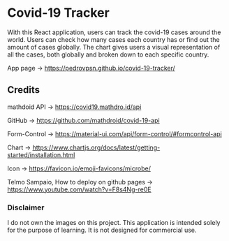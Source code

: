# Covid-19 Tracker

With this React application, users can track the covid-19 cases around the world.
Users can check how many cases each country has or find out the amount of cases globally. 
The chart gives users a visual representation of all the cases, both globally and broken down to each specific country.   

App page -> https://pedrovpsn.github.io/covid-19-tracker/

## Credits 

mathdoid API -> https://covid19.mathdro.id/api 

GitHub -> https://github.com/mathdroid/covid-19-api

Form-Control -> https://material-ui.com/api/form-control/#formcontrol-api

Chart -> https://www.chartjs.org/docs/latest/getting-started/installation.html

Icon -> https://favicon.io/emoji-favicons/microbe/

Telmo Sampaio, How to deploy on github pages -> https://www.youtube.com/watch?v=F8s4Ng-re0E

### Disclaimer

I do not own the images on this project.
This application is intended solely for the purpose of learning. It is not designed for commercial use.
